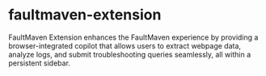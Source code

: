 # faultmaven-extension
FaultMaven Extension enhances the FaultMaven experience by providing a browser-integrated copilot that allows users to extract webpage data, analyze logs, and submit troubleshooting queries seamlessly, all within a persistent sidebar.
